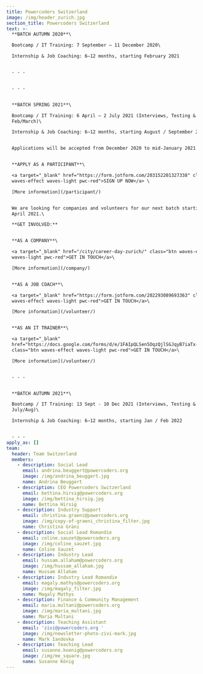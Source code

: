 ```yaml
---
title: Powercoders Switzerland
image: /img/header_zurich.jpg
section_title: Powercoders Switzerland
text: >-
  **BATCH AUTUMN 2020**\

  Bootcamp / IT Training: 7 September – 11 December 2020\

  Internship & Job Coaching: 6–12 months, starting February 2021


  - - -


  - - -


  **BATCH SPRING 2021**\

  Bootcamp / IT Training: 6 April – 2 July 2021 (Interviews, Testing & Prep in
  Feb/March)\

  Internship & Job Coaching: 6–12 months, starting August / September 2021


  Applications will be accepted from December 2020 to mid-January 2021. 


  **APPLY AS A PARTICIPANT**\

  <a target="_blank" href="https://form.jotform.com/203152201327338" class="btn
  waves-effect waves-light pwc-red">SIGN UP NOW</a> \

  [More information](/participant/)


  We are looking for companies and volunteers for our next batch starting in
  April 2021.\

  **GET INVOLVED:**


  **AS A COMPANY**\

  <a target="_blank" href="/city/career-day-zurich/" class="btn waves-effect
  waves-light pwc-red">GET IN TOUCH</a>\

  [More information](/company/)


  **AS A JOB COACH**\

  <a target="_blank" href="https://form.jotform.com/202293089693363" class="btn
  waves-effect waves-light pwc-red">GET IN TOUCH</a>\

  [More information](/volunteer/)


  **AS AN IT TRAINER**\

  <a target="_blank"
  href="https://docs.google.com/forms/d/e/1FAIpQLSen5OqzQjlSGJqyB7iaTx-r1Lxj9Liznp8ELrB0bwgS-WGavQ/viewform"
  class="btn waves-effect waves-light pwc-red">GET IN TOUCH</a>\

  [More information](/volunteer/)


  - - -


  **BATCH AUTUMN 2021**\

  Bootcamp / IT Training: 13 Sept - 10 Dec 2021 (Interviews, Testing & Prep in
  July/Aug)\

  Internship & Job Coaching: 6–12 months, starting Jan / Feb 2022


  - - -
apply_as: []
team:
  header: Team Switzerland
  members:
    - description: Social Lead
      email: andrina.beuggert@powercoders.org
      image: /img/andrina_beuggert.jpg
      name: Andrina Beuggert
    - description: CEO Powercoders Switzerland
      email: bettina.hirsig@powercoders.org
      image: /img/bettina_hirsig.jpg
      name: Bettina Hirsig
    - description: Industry Support
      email: christina.graeni@powercoders.org
      image: /img/copy-of-graeni_christina_filter.jpg
      name: Christina Gräni
    - description: Social Lead Romandie
      email: coline.sauzet@powercoders.org
      image: /img/coline_sauzet.jpg
      name: Coline Sauzet
    - description: Industry Lead
      email: hussam.allaham@powercoders.org
      image: /img/hussam_allaham.jpg
      name: Hussam Allaham
    - description: Industry Lead Romandie
      email: magaly.mathys@powercoders.org
      image: /img/magaly_filter.jpg
      name: Magaly Mathys
    - description: Finance & Community Management
      email: maria.multani@powercoders.org
      image: /img/maria_multani.jpg
      name: Maria Multani
    - description: Teaching Assistant
      email: 'zivi@powercoders.org '
      image: /img/newsletter-photo-zivi-mark.jpg
      name: Mark Iandovka
    - description: Teaching Lead
      email: susanne.koenig@powercoders.org
      image: /img/me_square.jpg
      name: Susanne König
---
```


